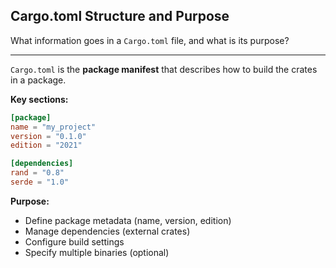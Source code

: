 ## Cargo.toml Structure and Purpose

What information goes in a `Cargo.toml` file, and what is its purpose?

---

`Cargo.toml` is the **package manifest** that describes how to build the crates in a package.

**Key sections:**
```toml
[package]
name = "my_project"
version = "0.1.0"
edition = "2021"

[dependencies]
rand = "0.8"
serde = "1.0"
```

**Purpose:**
- Define package metadata (name, version, edition)
- Manage dependencies (external crates)
- Configure build settings
- Specify multiple binaries (optional)

